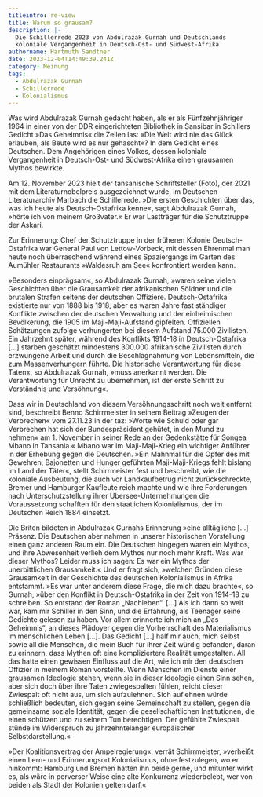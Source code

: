 ```yaml
---
titleintro: re-view
title: Warum so grausam?
description: |-
  Die Schillerrede 2023 von Abdulrazak Gurnah und Deutschlands 
  koloniale Vergangenheit in Deutsch-Ost- und Südwest-Afrika
authorname: Hartmuth Sandtner
date: 2023-12-04T14:49:39.241Z
category: Meinung
tags:
  - Abdulrazak Gurnah
  - Schillerrede
  - Kolonialismus
---
```

Was wird Abdulrazak Gurnah gedacht haben, als er als Fünfzehnjähriger 1964 in einer von der DDR eingerichteten Bibliothek in Sansibar in Schillers Gedicht »Das Geheimnis« die Zeilen las: »Die Welt wird nie das Glück erlauben, als Beute wird es nur gehascht«? In dem Gedicht eines Deutschen. Dem Angehörigen eines Volkes, dessen koloniale Vergangenheit in Deutsch-Ost- und Südwest-Afrika einen grausamen Mythos bewirkte. 

Am 12. November 2023 hielt der tansanische Schriftsteller (Foto), der 2021 mit dem Literaturnobelpreis ausgezeichnet wurde, im Deutschen Literaturarchiv Marbach die Schillerrede. »Die ersten Geschichten über das, was ich heute als Deutsch-Ostafrika kenne«, sagt Abdulrazak Gurnah, »hörte ich von meinem Großvater.« Er war Lastträger für die Schutztruppe der Askari. 

Zur Erinnerung: Chef der Schutztruppe in der früheren Kolonie Deutsch-Ostafrika war General Paul von Lettow-Vorbeck, mit dessen Ehrenmal man heute noch überraschend während eines Spaziergangs im Garten des Aumühler Restaurants »Waldesruh am See« konfrontiert werden kann.

»Besonders einprägsam«, so Abdulrazak Gurnah, »waren seine vielen Geschichten über die Grausamkeit der afrikanischen Söldner und die brutalen Strafen seitens der deutschen Offiziere. Deutsch-Ostafrika existierte nur von 1888 bis 1918, aber es waren Jahre fast ständiger Konflikte zwischen der deutschen Verwaltung und der einheimischen Bevölkerung, die 1905 im Maji-Maji-Aufstand gipfelten. Offiziellen Schätzungen zufolge verhungerten bei diesem Aufstand 75.000 Zivilisten. Ein Jahrzehnt später, während des Konflikts 1914-18 in Deutsch-Ostafrika \[...] starben geschätzt mindestens 300.000 afrikanische Zivilisten durch erzwungene Arbeit und durch die Beschlagnahmung von Lebensmitteln, die zum Massenverhungern führte. Die historische Verantwortung für diese Taten«, so Abdulrazak Gurnah, »muss anerkannt werden. Die Verantwortung für Unrecht zu übernehmen, ist der erste Schritt zu Verständnis und Versöhnung«. 

Dass wir in Deutschland von diesem Versöhnungsschritt noch weit entfernt sind, beschreibt Benno Schirrmeister in seinem Beitrag »Zeugen der Verbrechen« vom 27.11.23 in der taz: »Worte wie Schuld oder gar Verbrechen hat sich der Bundespräsident gehütet, in den Mund zu nehmen« am 1. November in seiner Rede an der Gedenkstätte für Songea Mbano in Tansania.« Mbano war im Maji-Maji-Krieg ein wichtiger Anführer in der Erhebung gegen die Deutschen. »Ein Mahnmal für die Opfer des mit Gewehren, Bajonetten und Hunger geführten Maji-Maji-Kriegs fehlt bislang im Land der Täter«, stellt Schirrmeister fest und beschreibt, wie die koloniale Ausbeutung, die auch vor Landkaufbetrug nicht zurückschreckte, Bremer und Hamburger Kaufleute reich machte und wie ihre Forderungen nach Unterschutzstellung ihrer Übersee-Unternehmungen die Voraussetzung schafften für den staatlichen Kolonialismus, der im Deutschen Reich 1884 einsetzt.

Die Briten bildeten in Abdulrazak Gurnahs Erinnerung »eine alltägliche \[...] Präsenz. Die Deutschen aber nahmen in unserer historischen Vorstellung einen ganz anderen Raum ein. Die Deutschen hingegen waren ein Mythos, und ihre Abwesenheit verlieh dem Mythos nur noch mehr Kraft. Was war dieser Mythos? Leider muss ich sagen: Es war ein Mythos der unerbittlichen Grausamkeit.« Und er fragt sich, »welchen Gründen diese Grausamkeit in der Geschichte des deutschen Kolonialismus in Afrika entstammt. »Es war unter anderem diese Frage, die mich dazu brachte«, so Gurnah, »über den Konflikt in Deutsch-Ostafrika in der Zeit von 1914-18 zu schreiben. So entstand der Roman „Nachleben“. \[...] Als ich dann so weit war, kam mir Schiller in den Sinn, und die Erfahrung, als Teenager seine Gedichte gelesen zu haben. Vor allem erinnerte ich mich an „Das Geheimnis“, an dieses Plädoyer gegen die Vorherrschaft des Materialismus im menschlichen Leben \[...]. Das Gedicht \[...] half mir auch, mich selbst sowie all die Menschen, die mein Buch für ihrer Zeit würdig befanden, daran zu erinnern, dass Mythen oft eine kompliziertere Realität umgestalten. All das hatte einen gewissen Einfluss auf die Art, wie ich mir den deutschen Offizier in meinem Roman vorstellte. Wenn Menschen im Dienste einer grausamen Ideologie stehen, wenn sie in dieser Ideologie einen Sinn sehen, aber sich doch über ihre Taten zwiegespalten fühlen, reicht dieser Zwiespalt oft nicht aus, um sich aufzulehnen. Sich auflehnen würde schließlich bedeuten, sich gegen seine Gemeinschaft zu stellen, gegen die gemeinsame soziale Identität, gegen die gesellschaftlichen Institutionen, die einen schützen und zu seinem Tun berechtigen. Der gefühlte Zwiespalt stünde im Widerspruch zu jahrzehntelanger europäischer Selbstdarstellung.«

»Der Koalitionsvertrag der Ampelregierung«, verrät Schirrmeister, »verheißt einen Lern- und Erinnerungsort Kolonialismus, ohne festzulegen, wo er hinkommt: Hamburg und Bremen hätten ihn beide gerne, und mitunter wirkt es, als wäre in perverser Weise eine alte Konkurrenz wiederbelebt, wer von beiden als Stadt der Kolonien gelten darf.«
